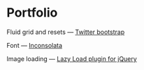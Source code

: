 Portfolio
=========

Fluid grid and resets — [Twitter bootstrap](http://twitter.github.com/bootstrap/)

Font — [Inconsolata](http://www.google.com/webfonts/specimen/Inconsolata)

Image loading — [Lazy Load plugin for jQuery](http://www.appelsiini.net/projects/lazyload)
